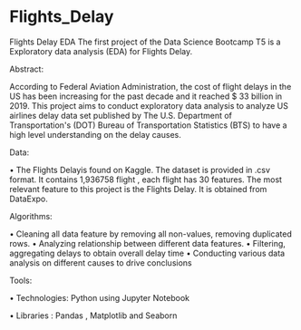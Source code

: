 # Flights_Delay
Flights Delay EDA
The first project of the Data Science Bootcamp T5 is a Exploratory data analysis (EDA) for Flights Delay.

Abstract:

According to Federal Aviation Administration, the cost of flight delays in the US has been increasing for the past decade and it reached $ 33 billion in 2019. This project aims to conduct exploratory data analysis to analyze US airlines delay data set published by The U.S. Department of Transportation's (DOT) Bureau of Transportation Statistics (BTS) to have a high level understanding on the delay causes.

Data:

• The Flights Delayis found on Kaggle. 
The dataset is provided in .csv format. It contains 1,936758 flight , each flight has 30 features. The most relevant feature to this project is the Flights Delay. It is obtained from DataExpo. 

Algorithms:

• Cleaning all data feature by removing all non-values, removing duplicated rows.
• Analyzing relationship between different data features.
• Filtering, aggregating delays to obtain overall delay time
• Conducting various data analysis on different causes to drive conclusions

Tools:

• Technologies: Python using Jupyter Notebook

• Libraries : Pandas , Matplotlib and Seaborn
